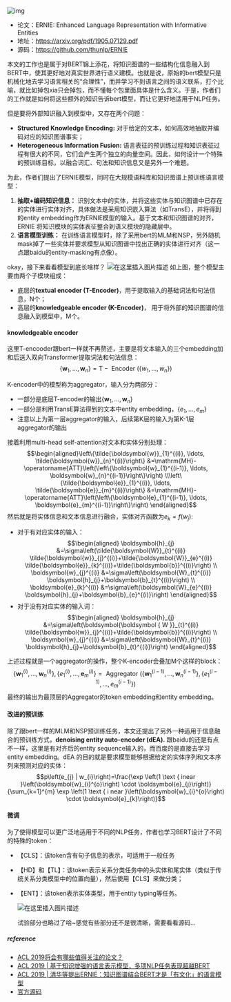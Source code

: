 ![img](https://gblobscdn.gitbook.com/assets%2F-MMs7dhj84KIv2oyXzeq%2F-MMtYbVQ7QGInLfFmvj-%2F-MMuCEn82Z1uVZsEDLfQ%2Fimage.png?alt=media&token=e7a737da-f964-4540-a06c-7241f6f1979a)



- 论文：ERNIE: Enhanced Language Representation with Informative Entities
- 地址：https://arxiv.org/pdf/1905.07129.pdf
- 源码：https://github.com/thunlp/ERNIE



本文的工作也是属于对BERT锦上添花，将知识图谱的一些结构化信息融入到BERT中，使其更好地对真实世界进行语义建模。也就是说，原始的bert模型只是机械化地去学习语言相关的“合理性”，而并学习不到语言之间的语义联系，打个比喻，就比如掉包xia只会掉包，而不懂每个包里面具体是什么含义。于是，作者们的工作就是如何将这些额外的知识告诉bert模型，而让它更好地适用于NLP任务。

但是要将外部知识融入到模型中，又存在两个问题：
- **Structured Knowledge Encoding:**  对于给定的文本，如何高效地抽取并编码对应的知识图谱事实；
- **Heterogeneous Information Fusion:** 语言表征的预训练过程和知识表征过程有很大的不同，它们会产生两个独立的向量空间。因此，如何设计一个特殊的预训练目标，以融合词汇、句法和知识信息又是另外一个难题。

为此，作者们提出了ERNIE模型，同时在大规模语料库和知识图谱上预训练语言模型：
1. **抽取+编码知识信息：** 识别文本中的实体，并将这些实体与知识图谱中已存在的实体进行实体对齐，具体做法是采用知识嵌入算法（如TransE），并将得到的entity embedding作为ERNIE模型的输入。基于文本和知识图谱的对齐，ERNIE 将知识模块的实体表征整合到语义模块的隐藏层中。
2. **语言模型训练：**  在训练语言模型时，除了采用bert的MLM和NSP，另外随机mask掉了一些实体并要求模型从知识图谱中找出正确的实体进行对齐（这一点跟baidu的entity-masking有点像）。

okay，接下来看看模型到底长啥样？
![在这里插入图片描述](https://img-blog.csdnimg.cn/20190603210332777.png?x-oss-process=image/watermark,type_ZmFuZ3poZW5naGVpdGk,shadow_10,text_aHR0cHM6Ly9ibG9nLmNzZG4ubmV0L0thaXl1YW5fc2p0dQ==,size_16,color_FFFFFF,t_70)
如上图，整个模型主要由两个子模块组成：
- 底层的**textual encoder (T-Encoder)**，用于提取输入的基础词法和句法信息，N个；
- 高层的**knowledgeable encoder (K-Encoder)**， 用于将外部的知识图谱的信息融入到模型中，M个。
#### knowledgeable encoder
这里T-encooder跟bert一样就不再赘述，主要是将文本输入的三个embedding加和后送入双向Transformer提取词法和句法信息：$$\left\{\boldsymbol{w}_{1}, \ldots, \boldsymbol{w}_{n}\right\}=\mathrm{T}-\text { Encoder }\left(\left\{w_{1}, \ldots, w_{n}\right\}\right)$$

K-encoder中的模型称为aggregator，输入分为两部分：
- 一部分是底层T-encoder的输出$\left\{\boldsymbol{w}_{1}, \ldots, \boldsymbol{w}_{n}\right\}$
- 一部分是利用TransE算法得到的文本中entity embedding，$\left\{e_{1}, \dots, e_{m}\right\}$
- 注意以上为第一层aggregator的输入，后续第K层的输入为第K-1层aggregator的输出

接着利用multi-head self-attention对文本和实体分别处理：$$\begin{aligned}\left\{\tilde{\boldsymbol{w}}_{1}^{(i)}, \ldots, \tilde{\boldsymbol{w}}_{n}^{(i)}\right\} &=\mathrm{MH}-\operatorname{ATT}\left(\left\{\boldsymbol{w}_{1}^{(i-1)}, \ldots, \boldsymbol{w}_{n}^{(i-1)}\right\}\right) \\\left\{\tilde{\boldsymbol{e}}_{1}^{(i)}, \ldots, \tilde{\boldsymbol{e}}_{m}^{(i)}\right\} &=\mathrm{MH}-\operatorname{ATT}\left(\left\{\boldsymbol{e}_{1}^{(i-1)}, \ldots, \boldsymbol{e}_{m}^{(i-1)}\right\}\right) \end{aligned}$$
然后就是将实体信息和文本信息进行融合，实体对齐函数为$e_{k}=f\left(w_{j}\right)$:
- 对于有对应实体的输入：
$$\begin{aligned} \boldsymbol{h}_{j} &=\sigma\left(\tilde{\boldsymbol{W}}_{t}^{(i)} \tilde{\boldsymbol{w}}_{j}^{(i)}+\tilde{\boldsymbol{W}}_{e}^{(i)} \tilde{\boldsymbol{e}}_{k}^{(i)}+\tilde{\boldsymbol{b}}^{(i)}\right) \\ \boldsymbol{w}_{j}^{(i)} &=\sigma\left(\boldsymbol{W}_{t}^{(i)} \boldsymbol{h}_{j}+\boldsymbol{b}_{t}^{(i)}\right) \\ \boldsymbol{e}_{k}^{(i)} &=\sigma\left(\boldsymbol{W}_{e}^{(i)} \boldsymbol{h}_{j}+\boldsymbol{b}_{e}^{(i)}\right) \end{aligned}$$
- 对于没有对应实体的输入词：
$$\begin{aligned} \boldsymbol{h}_{j} &=\sigma\left(\boldsymbol{\boldsymbol { W }}_{t}^{(i)} \tilde{\boldsymbol{w}}_{j}^{(i)}+\tilde{\boldsymbol{b}}^{(i)}\right) \\ \boldsymbol{w}_{j}^{(i)} &=\sigma\left(\boldsymbol{W}_{t}^{(i)} \boldsymbol{h}_{j}+\boldsymbol{b}_{t}^{(i)}\right) \end{aligned}$$

上述过程就是一个aggregator的操作，整个K-encoder会叠加M个这样的block：$$\left\{\boldsymbol{w}_{1}^{(i)}, \ldots, \boldsymbol{w}_{n}^{(i)}\right\},\left\{e_{1}^{(i)}, \ldots, \boldsymbol{e}_{m}^{(i)}\right\}=\text { Aggregator }(\left\{\boldsymbol{w}_{1}^{(i-1)}, \ldots, \boldsymbol{w}_{n}^{(i-1)}\right\},\left\{e_{1}^{(i-1)}, \ldots, e_{m}^{(i-1)}\right\} )$$
最终的输出为最顶层的Aggregator的token embedding和entity embedding。
#### 改进的预训练
除了跟bert一样的MLM和NSP预训练任务，本文还提出了另外一种适用于信息融合的预训练方式，**denoising entity auto-encoder (dEA).** 跟baidu的还是有点不一样，这里是有对齐后的entity sequence输入的，而百度的是直接去学习entity embedding。dEA 的目的就是要求模型能够根据给定的实体序列和文本序列来预测对应的实体：$$p\left(e_{j} | w_{i}\right)=\frac{\exp \left(1 \text { inear }\left(\boldsymbol{w}_{i}^{o}\right) \cdot \boldsymbol{e}_{j}\right)}{\sum_{k=1}^{m} \exp \left(1 \text { i near }\left(\boldsymbol{w}_{i}^{o}\right) \cdot \boldsymbol{e}_{k}\right)}$$
#### 微调
为了使得模型可以更广泛地适用于不同的NLP任务，作者也学习BERT设计了不同的特殊的token：
- 【CLS】：该token含有句子信息的表示，可适用于一般任务

- 【HD】和【TL】：该token表示关系分类任务中的头实体和尾实体（类似于传统关系分类模型中的位置向量），然后使用【CLS】来做分类；

- 【ENT】：该token表示实体类型，用于entity typing等任务。

  

  ![在这里插入图片描述](https://img-blog.csdnimg.cn/2019060321525443.png?x-oss-process=image/watermark,type_ZmFuZ3poZW5naGVpdGk,shadow_10,text_aHR0cHM6Ly9ibG9nLmNzZG4ubmV0L0thaXl1YW5fc2p0dQ==,size_16,color_FFFFFF,t_70)

  试验部分也略过了哈~感觉有些部分还不是很清晰，需要看看源码...
##### reference
- [ACL 2019将会有哪些值得关注的论文？](https://www.zhihu.com/question/324223170/answer/686289852)
- [ACL 2019 | 基于知识增强的语言表示模型，多项NLP任务表现超越BERT](https://mp.weixin.qq.com/s?__biz=MzIwMTc4ODE0Mw==&mid=2247497535&idx=1&sn=41565f76368c028cf6cc9204e6f36384&chksm=96ea28bfa19da1a945923fceca0351c50ffa99958a57eced44ea19ef14fbbe3fcfb519b49fe1&scene=0&xtrack=1&key=5e1a44c6b19fdb90d4f39f57aad794cb225ae4b125c74547f68efd27e4a440ed12133aa3846f3246a59c3300e60af78eac543952b7f66291b3bb98aabab234a5c4cdbf011e018ccd51c55ad70dcbc145&ascene=1&uin=MTA1NDIwMzgyMQ==&devicetype=Windows%2010&version=62060833&lang=zh_CN&pass_ticket=GXxtNBoDpN/xpinrCr5v68DE8xs9w5fNjEzknaTiKJSZER4aMw4zfhObcR/hFHhL)
- [ACL 2019 | 清华等提出ERNIE：知识图谱结合BERT才是「有文化」的语言模型](https://www.jiqizhixin.com/articles/2019-05-26-4)
- [官方源码](https://github.com/thunlp/ERNIE)
